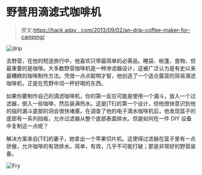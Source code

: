 # 野营用滴滤式咖啡机

> 原文:[https://hack aday . com/2013/09/02/an-drip-coffee-maker-for-camping/](https://hackaday.com/2013/09/02/an-drip-coffee-maker-for-camping/)

![drip](../Images/56cff92677c5f8a4c8dced3d9f53a6e7.png)

去野营，在他的短途旅行中，他喜欢只带最简单的必需品。睡袋、帐篷、食物，但最重要的是咖啡。大多数野营咖啡机是一种渗滤器设计，这被广泛认为是有史以来最糟糕的咖啡制作方法。凭借一点点聪明才智，他创造了一个适合露营的简易滴滤咖啡机，正是在荒野中沏一杯好喝的东西。

如果你要制作自己的滴滤咖啡机，你的第一反应可能是使用一个漏斗，放入一个过滤器，倒入一些咖啡，然后装满热水。这是[TE]的第一个设计，但他很快意识到他的临时漏斗底部的洞会很快堵塞。在调查了他的电子滴水咖啡机后，他发现篮子的底部有一系列挡板，允许过滤器从整个底部表面排水。但是如何在一件 DIY 设备中复制这一点呢？

解决方案来自[TE]的妻子，她拿出一个苹果切片机。这使得过滤器在篮子里有一点骄傲，允许咖啡的有效排水。简单，有效，几乎不可能打破；那是非常好的野营装备。

![Fry](../Images/b653cd5e208a76a4e4f4fefb5587ffe6.png)
